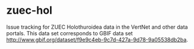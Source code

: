 # zuec-hol
Issue tracking for ZUEC Holothuroidea data in the VertNet and other data portals. This data set corresponds to GBIF data set http://www.gbif.org/dataset/f9e9c4eb-9c7d-427a-9d78-9a05538db2ba.
